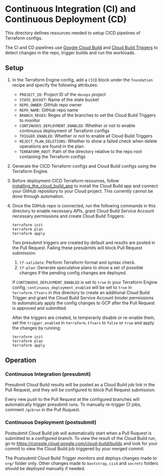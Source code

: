 # Continuous Integration (CI) and Continuous Deployment (CD)

This directory defines resources needed to setup CICD pipelines of Terraform
configs.

The CI and CD pipelines use
[Google Cloud Build](https://cloud.google.com/cloud-build) and
[Cloud Build Triggers](https://cloud.google.com/cloud-build/docs/automating-builds/create-manage-triggers)
to detect changes in the repo, trigger builds and run the workloads.

## Setup

1. In the Terraform Engine config, add a `CICD` block under the `foundation`
    recipe and specify the following attributes:

    * `PROJECT_ID`: Project ID of the `devops` project
    * `STATE_BUCKET`: Name of the state bucket
    * `REPO_OWNER`: GitHub repo owner
    * `REPO_NAME`: GitHub repo name
    * `BRANCH_REGEX`: Regex of the branches to set the Cloud Build Triggers to
        monitor
    * `CONTINUOUS_DEPLOYMENT_ENABLED`: Whether or not to enable continuous
        deployment of Terraform configs
    * `TRIGGER_ENABLED`: Whether or not to enable all Cloud Build Triggers
    * `REJECT_PLAN_DELETIONS`: Whether to show a failed check when delete operations
        are found in the plan.
    * `TERRAFORM_ROOT`: Path of the directory relative to the repo root
        containing the Terraform configs

1. Generate the CICD Terraform configs and Cloud Build configs using the
    Terraform Engine.

1. Before deployment CICD Terraform resources, follow
    [installing_the_cloud_build_app](https://cloud.google.com/cloud-build/docs/automating-builds/create-github-app-triggers#installing_the_cloud_build_app)
    to install the Cloud Build app and connect your GitHub repository to your
    Cloud project. This currently cannot be done through automation.

1. Once the GitHub repo is connected, run the following commands in this
    directory to enable necessary APIs, grant Cloud Build Service Account
    necessary permissions and create Cloud Build Triggers:

    ```shell
    terraform init
    terraform plan
    terraform apply
    ```

    Two presubmit triggers are created by default and results are posted in the
    Pull Request. Failing these presubmits will block Pull Request submission.

    1. `tf-validate`: Perform Terraform format and syntax check.
    1. `tf-plan`: Generate speculative plans to show a set of possible changes
        if the pending config changes are deployed.

    If `CONTINUOUS_DEPLOYMENT_ENABLED` is set to `true` in your Terraform Engine
    config, `continuous_deployment_enabled` will be set to `true` in
    `terraform.tfvars` in this directory to create an additional Cloud Build
    Trigger and grant the Cloud Build Service Account broder permissions to
    automaticaly apply the config changes to GCP after the Pull Request is
    approved and submitted.

    After the triggers are created, to temporarily disable or re-enable them,
    set the `trigger_enabled` in `terraform.tfvars` to `false` or `true` and
    apply the changes by running:

    ```shell
    terraform init
    terraform plan
    terraform apply
    ```

## Operation

### Continuous Integration (presubmit)

Presubmit Cloud Build results will be posted as a Cloud Build job link in the
Pull Request, and they will be configured to block Pull Request submission.

Every new push to the Pull Request at the configured branches will automatically
trigger presubmit runs. To manually re-trigger CI jobs, comment `/gcbrun` in the
Pull Ruquest.

### Continuous Deployment (postsubmit)

Postsubmit Cloud Build job will automatically start when a Pull Ruquest is
submitted to a configured branch. To view the result of the Cloud Build run, go
to <https://console.cloud.google.com/cloud-build/builds> and look for your commit
to view the Cloud Build job triggered by your merged commit.

The Postsubmit Cloud Build Trigger monitors and deploys changes made to `org/`
folder only. Other changes made to `bootstrap`, `cicd` and `secrets` folders
should be deployed manually if needed.

